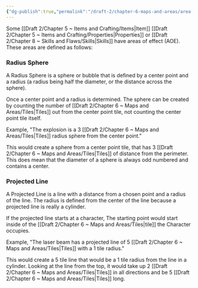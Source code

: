 ```yaml
---
{"dg-publish":true,"permalink":"/draft-2/chapter-6-maps-and-areas/area-of-effect/"}
---
```


Some [[Draft 2/Chapter 5 ~ Items and Crafting/Items\|Item]] [[Draft 2/Chapter 5 ~ Items and Crafting/Properties\|Properties]] or [[Draft 2/Chapter 8 ~ Skills and Flaws/Skills\|Skills]] have areas of effect (AOE). These areas are defined as follows:
### Radius Sphere
A Radius Sphere is a sphere or bubble that is defined by a center point and a radius (a radius being half the diameter, or the distance across the sphere).

Once a center point and a radius is determined. The sphere can be created by counting the number of [[Draft 2/Chapter 6 ~ Maps and Areas/Tiles\|Tiles]] out from the center point tile, not counting the center point tile itself.

Example, "The explosion is a 3 [[Draft 2/Chapter 6 ~ Maps and Areas/Tiles\|Tiles]] radius sphere from the center point." 

This would create a sphere from a center point tile, that has 3 [[Draft 2/Chapter 6 ~ Maps and Areas/Tiles\|Tiles]] of distance from the perimeter. This does mean that the diameter of a sphere is always odd numbered and contains a center.
### Projected Line
A Projected Line is a line with a distance from a chosen point and a radius of the line. The radius is defined from the center of the line because a projected line is really a cylinder.

If the projected line starts at a character, The starting point would start inside of the [[Draft 2/Chapter 6 ~ Maps and Areas/Tiles\|tile]] the Character occupies.

Example, "The laser beam has a projected line of 5 [[Draft 2/Chapter 6 ~ Maps and Areas/Tiles\|Tiles]] with a 1 tile radius."

This would create a 5 tile line that would be a 1 tile radius from the line in a cylinder. Looking at the line from the top, it would take up 2 [[Draft 2/Chapter 6 ~ Maps and Areas/Tiles\|Tiles]] in all directions and be 5 [[Draft 2/Chapter 6 ~ Maps and Areas/Tiles\|Tiles]] long.